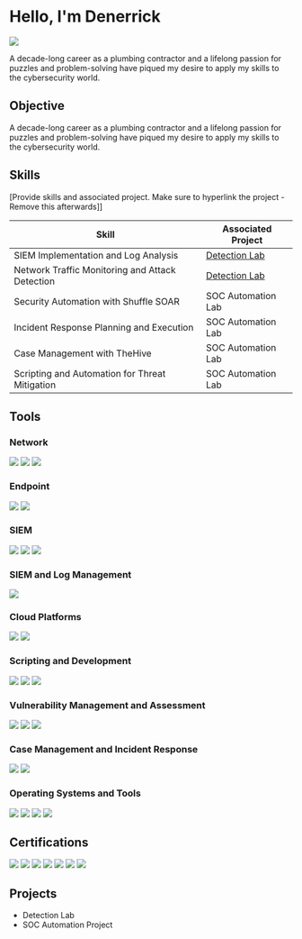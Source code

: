 # Hello, I'm Denerrick
<a href="https://linkedin.com/in/denerrickforbes"><img src="https://img.shields.io/badge/-LinkedIn-0072b1?&style=for-the-badge&logo=linkedin&logoColor=white" /></a>

A decade-long career as a plumbing contractor and a lifelong passion for puzzles and problem-solving have piqued my desire to apply my skills to the cybersecurity world.

## Objective
A decade-long career as a plumbing contractor and a lifelong passion for puzzles and problem-solving have piqued my desire to apply my skills to the cybersecurity world.
## Skills
[Provide skills and associated project. Make sure to hyperlink the project - Remove this afterwards]]

| Skill                                         | Associated Project         |
|-----------------------------------------------|----------------------------|
| SIEM Implementation and Log Analysis          | <a href="https://google.com">Detection Lab</a>|
| Network Traffic Monitoring and Attack Detection | <a href="https://google.com">Detection Lab</a>|
| Security Automation with Shuffle SOAR         | SOC Automation Lab|
| Incident Response Planning and Execution      | SOC Automation Lab|
| Case Management with TheHive                  | SOC Automation Lab|
| Scripting and Automation for Threat Mitigation | SOC Automation Lab|

## Tools

### Network
<div>
    <img src="https://img.shields.io/badge/-Wireshark-1679A7?&style=for-the-badge&logo=Wireshark&logoColor=white" />
    <img src="https://img.shields.io/badge/-Suricata-EF3B2D?&style=for-the-badge&logo=Suricata&logoColor=white" />
    <img src="https://img.shields.io/badge/-Zeek-777BB4?&style=for-the-badge&logo=Zeek&logoColor=white" />
</div>

### Endpoint
<div>
    <img src="https://img.shields.io/badge/-Microsoft_Defender_for_Endpoint-00A4EF?&style=for-the-badge&logo=Microsoft&logoColor=white" />
    <img src="https://img.shields.io/badge/-Velociraptor-4B275F?&style=for-the-badge&logo=Velociraptor&logoColor=white" />
</div>

### SIEM
<div>
    <img src="https://img.shields.io/badge/-Microsoft_Sentinel-0078D4?&style=for-the-badge&logo=Microsoft&logoColor=white" />
    <img src="https://img.shields.io/badge/-Splunk-000000?&style=for-the-badge&logo=Splunk&logoColor=white" />
    <img src="https://img.shields.io/badge/-Elastic-005571?&style=for-the-badge&logo=Elastic&logoColor=white" />
</div>

### SIEM and Log Management
<div>
    <img src="https://img.shields.io/badge/-Splunk-000000?&style=for-the-badge&logo=Splunk&logoColor=white" />
</div>

### Cloud Platforms
<div>
    <img src="https://img.shields.io/badge/-AWS-232F3E?&style=for-the-badge&logo=Amazon%20AWS&logoColor=white" />
    <img src="https://img.shields.io/badge/-Azure-0089D6?&style=for-the-badge&logo=Microsoft%20Azure&logoColor=white" />
</div>


### Scripting and Development
<div>
    <img src="https://img.shields.io/badge/-Python-3776AB?&style=for-the-badge&logo=Python&logoColor=white" />
    <img src="https://img.shields.io/badge/-Spyder-FF0000?&style=for-the-badge&logo=Spyder%20IDE&logoColor=white" />
     <img src="https://img.shields.io/badge/-PowerShell-5391FE?&style=for-the-badge&logo=PowerShell&logoColor=white" />

</div>


### Vulnerability Management and Assessment
<div>
    <img src="https://img.shields.io/badge/-Snyk-4B32C3?&style=for-the-badge&logo=Snyk&logoColor=white" />
    <img src="https://img.shields.io/badge/-Qualys-DC3E12?&style=for-the-badge&logo=Qualys&logoColor=white" />
    <img src="https://img.shields.io/badge/-Virus%20Total-394EFF?&style=for-the-badge&logo=VirusTotal&logoColor=white" />
</div>

### Case Management and Incident Response
<div>
    <img src="https://img.shields.io/badge/-TheHive-FF7E17?&style=for-the-badge&logo=thehive&logoColor=white" />
    <img src="https://img.shields.io/badge/-Wazuh-333333?&style=for-the-badge&logo=Wazuh&logoColor=white" />
</div>

### Operating Systems and Tools
<div>
    <img src="https://img.shields.io/badge/-Kali%20Linux-557C94?&style=for-the-badge&logo=Kali%20Linux&logoColor=white" />
    <img src="https://img.shields.io/badge/-Cisco%20Packet%20Tracer-0085C3?&style=for-the-badge&logo=Cisco&logoColor=white" />
     <img src="https://img.shields.io/badge/-macOS-000000?&style=for-the-badge&logo=Apple&logoColor=white" />
    <img src="https://img.shields.io/badge/-VMware-607078?&style=for-the-badge&logo=VMware&logoColor=white" />

</div>


## Certifications
<div>
<img src="https://img.shields.io/badge/-Security%2B-FF0000?&style=for-the-badge&logo=CompTIA&logoColor=white" />
<img src="https://img.shields.io/badge/-Google%20Cybersecurity%20Specialization-4285F4?&style=for-the-badge&logo=Google&logoColor=white" />
<img src="https://img.shields.io/badge/-Google%20Project%20Management%20Specialization-4285F4?&style=for-the-badge&logo=Google&logoColor=white" />
<img src="https://img.shields.io/badge/-IBM%20Microsoft%20Windows%20Defender%20and%20Firewall%20for%20Beginners-0057B8?&style=for-the-badge&logo=IBM&logoColor=white" />
<img src="https://img.shields.io/badge/-Wireshark%20for%20Basic%20Network%20Security%20Analysis-1679A7?&style=for-the-badge&logo=Wireshark&logoColor=white" />
<img src="https://img.shields.io/badge/-Wireshark%20for%20Beginners:%20Capture%20Packets-1679A7?&style=for-the-badge&logo=Wireshark&logoColor=white" />
<img src="https://img.shields.io/badge/-IBM%20IT%20Fundamentals%20for%20Cybersecurity%20Specialization-0057B8?&style=for-the-badge&logo=IBM&logoColor=white" />
</div>

## Projects
- Detection Lab
- SOC Automation Project
